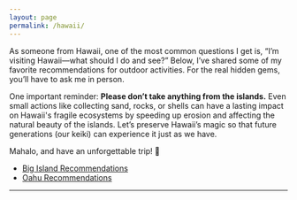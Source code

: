 ```yaml
---
layout: page
permalink: /hawaii/
---
```


As someone from Hawaii, one of the most common questions I get is, “I’m visiting Hawaii—what should I do and see?” Below, I’ve shared some of my favorite recommendations for outdoor activities. For the real hidden gems, you’ll have to ask me in person.

One important reminder: **Please don’t take anything from the islands.** Even small actions like collecting sand, rocks, or shells can have a lasting impact on Hawaii's fragile ecosystems by speeding up erosion and affecting the natural beauty of the islands. Let’s preserve Hawaii’s magic so that future generations (our keiki) can experience it just as we have.

Mahalo, and have an unforgettable trip! 🌺

- [Big Island Recommendations](/big-island/)
- [Oahu Recommendations](/oahu/)
---
